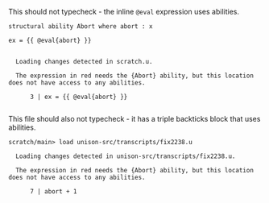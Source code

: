 This should not typecheck - the inline `@eval` expression uses abilities.

``` unison
structural ability Abort where abort : x

ex = {{ @eval{abort} }}
```

``` ucm

  Loading changes detected in scratch.u.

  The expression in red needs the {Abort} ability, but this location does not have access to any abilities.
  
      3 | ex = {{ @eval{abort} }}
  

```
This file should also not typecheck - it has a triple backticks block that uses abilities.

``` ucm
scratch/main> load unison-src/transcripts/fix2238.u

  Loading changes detected in unison-src/transcripts/fix2238.u.

  The expression in red needs the {Abort} ability, but this location does not have access to any abilities.
  
      7 | abort + 1
  

```
